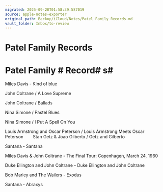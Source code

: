 ```yaml
---
migrated: 2025-09-20T01:58:39.587019
source: apple-notes-exporter
original_path: Backup/iCloud/Notes/Patel Family Records.md
vault_folder: Inbox/to-review
---
```

# Patel Family Records

# Patel Family # Record# s# 

Miles Davis - Kind of blue

John Coltrane / A Love Supreme  

John Coltrane / Ballads 

Nina Simone / Pastel Blues      

Nina Simone / I Put A Spell On You      

Louis Armstrong and Oscar Peterson / Louis Armstrong Meets Oscar Peterson       
Stan Getz & Joao Gilberto / Getz and Gilberto 

Santana - Santana

Miles Davis & John Coltrane - The Final Tour: Copenhagen, March 24, 1960

Duke Ellington and John Coltrane - Duke Ellington and John Coltrane 

Bob Marley and The Wailers - Exodus 

Santana - Abraxys

